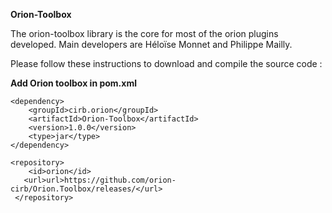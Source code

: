 **Orion-Toolbox**

The orion-toolbox library is the core for most of the orion plugins developed.
Main developers are Héloïse Monnet and Philippe Mailly.

Please follow these instructions to download and compile the source code :

**Add Orion toolbox in pom.xml**
```
<dependency>
    <groupId>cirb.orion</groupId>
    <artifactId>Orion-Toolbox</artifactId>
    <version>1.0.0</version>
    <type>jar</type>
</dependency>
```
```
<repository>
    <id>orion</id>
   <url>url>https://github.com/orion-cirb/Orion.Toolbox/releases/</url>
 </repository>
 ```

